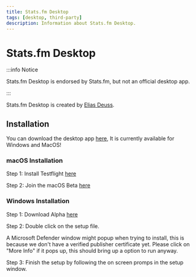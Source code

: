 ```yaml
---
title: Stats.fm Desktop
tags: [desktop, third-party]
description: Information about Stats.fm Desktop.
---
```


# Stats.fm Desktop

:::info Notice

Stats.fm Desktop is endorsed by Stats.fm, but not an official desktop app.

:::

Stats.fm Desktop is created by [Elias Deuss](https://deuss.dev/).

## Installation

You can download the desktop app [here](https://specter.isontic.com/download), It is currently available for Windows and MacOS!

### macOS Installation

Step 1: Install Testflight [here](https://itunes.apple.com/us/app/testflight/id899247664?mt=8)

Step 2: Join the macOS Beta [here](https://specter.isontic.com/download)

### Windows Installation

Step 1: Download Alpha [here](https://specter.isontic.com/download)

Step 2: Double click on the setup file.

A Microsoft Defender window might popup when trying to install, this is because we don't have a verified publisher certificate yet. Please click on "More Info" if it pops up, this should bring up a option to run anyway.

Step 3: Finish the setup by following the on screen promps in the setup window.
